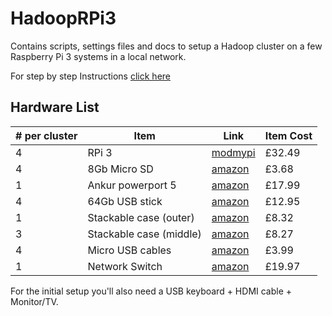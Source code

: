 # HadoopRPi3
Contains scripts, settings files and docs to setup a Hadoop cluster on a few Raspberry Pi 3 systems in a local network.

For step by step Instructions [click here](docs/HadoopRPi3-setup.txt)

## Hardware List

| # per cluster |	Item |	Link | Item Cost |
| --- | --- | --- | --- |
| 4 |	RPi 3 |	[modmypi](https://www.modmypi.com/raspberry-pi/rpi3-model-b/raspberry-pi-3-model-b) |	£32.49 |
| 4	| 8Gb Micro SD | [amazon](https://www.amazon.co.uk/SanDisk-Imaging-microSDHC-Memory-Adapter/dp/B00MBTKT6S) | £3.68 |
| 1	| Ankur powerport 5 | [amazon](https://www.amazon.co.uk/Release-Anker-PowerPort-Charging-Multi-Port/dp/B00VTI8K9K) | £17.99 |
| 4	| 64Gb USB stick | [amazon](https://www.amazon.co.uk/SanDisk-Cruzer-Blade-Flash-Drive/dp/B00BX5FOCK) | £12.95 |
| 1	| Stackable case (outer) | [amazon](https://www.amazon.co.uk/Raspberry-Height-Adjustable-Stackable-Transparent-Vullers/dp/B00NB1WPEE) | £8.32 |
| 3 | Stackable case (middle) | [amazon](https://www.amazon.co.uk/Stacking-Raspberry-Vullers-Tech-G-RP-BPC/dp/B00NB1WQZW) | £8.27 |
| 4	| Micro USB cables | [amazon](https://www.amazon.co.uk/Anker-PowerLine-Micro-Premium-Cable/dp/B013I26P7S) | £3.99 |
| 1	| Network Switch | [amazon](https://www.amazon.co.uk/NETGEAR-GS105UK-Gigabit-Unmanaged-Ethernet/dp/B0000E5SEQ) | £19.97 |	

For the initial setup you'll also need a USB keyboard + HDMI cable + Monitor/TV.
